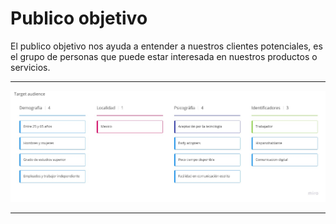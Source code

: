 # Publico objetivo

El publico objetivo nos ayuda a entender a nuestros clientes potenciales, es el grupo de personas que puede estar interesada en nuestros productos o servicios.

---

![Publico objetivo](/images/TargetAudience.jpg)

---
